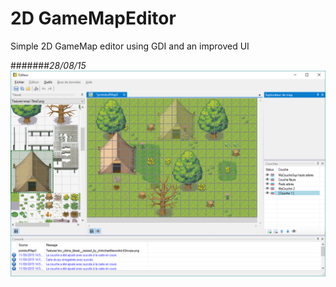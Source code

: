 # 2D GameMapEditor
Simple 2D GameMap editor using GDI and an improved UI

#######*28/08/15*
![Alt text](https://raw.githubusercontent.com/ClementDidier/GameMapEditor/d032b849fcf30e91b676eac844fe05b8755d3de0/logs/2DGameMapEditor-110915.png "Avancée courante de l'éditeur")
